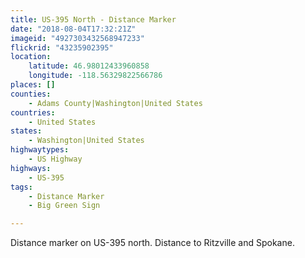 ```yaml
---
title: US-395 North - Distance Marker
date: "2018-08-04T17:32:21Z"
imageid: "4927303432568947233"
flickrid: "43235902395"
location:
    latitude: 46.98012433960858
    longitude: -118.56329822566786
places: []
counties:
    - Adams County|Washington|United States
countries:
    - United States
states:
    - Washington|United States
highwaytypes:
    - US Highway
highways:
    - US-395
tags:
    - Distance Marker
    - Big Green Sign

---
```

Distance marker on US-395 north.  Distance to Ritzville and Spokane.